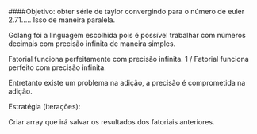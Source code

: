 ####Objetivo: obter série de taylor convergindo para o número de euler 2.71….. Isso de maneira paralela. 

Golang foi a linguagem escolhida pois é possível trabalhar com números decimais com precisão infinita de maneira simples. 

Fatorial funciona perfeitamente com precisão infinita. 
1 / Fatorial funciona perfeito com precisão infinita. 

Entretanto existe um problema na adição, a precisão é comprometida na adição.

Estratégia (iterações): 

Criar array que irá salvar os resultados dos fatoriais anteriores.





